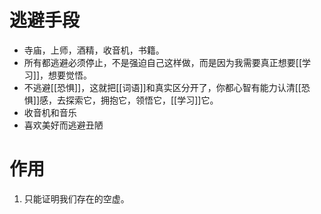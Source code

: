 #  逃避手段
- 寺庙，上师，酒精，收音机，书籍。
- 所有都逃避必须停止，不是强迫自己这样做，而是因为我需要真正想要[[学习]]，想要觉悟。
- 不逃避[[恐惧]]，这就把[[词语]]和真实区分开了，你都心智有能力认清[[恐惧]]感，去探索它，拥抱它，领悟它，[[学习]]它。
- 收音机和音乐
- 喜欢美好而逃避丑陋


# 作用
1. 只能证明我们存在的空虚。
